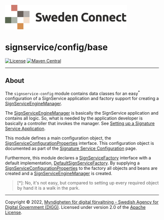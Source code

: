 ![Logo](../../docs/images/sweden-connect.png)


# signservice/config/base

[![License](https://img.shields.io/badge/License-Apache%202.0-blue.svg)](https://opensource.org/licenses/Apache-2.0) [![Maven Central](https://maven-badges.herokuapp.com/maven-central/se.swedenconnect.signservice/signservice-config/badge.svg)](https://maven-badges.herokuapp.com/maven-central/se.swedenconnect.signservice/signservice-config)

-----

## About

The `signservice-config` module contains data classes for an easy<sup>*</sup> configuration of a SignService application
and factory support for creating a [SignServiceEngineManager](https://github.com/swedenconnect/signservice/blob/main/core/src/main/java/se/swedenconnect/signservice/engine/SignServiceEngineManager.java).

The [SignServiceEngineManager](https://github.com/swedenconnect/signservice/blob/main/core/src/main/java/se/swedenconnect/signservice/engine/SignServiceEngineManager.java) is basically the SignService application and 
contains all logic. So, what is needed by the application developer is basically a controller that invokes
the manager. See [Setting up a Signature Service Application](https://docs.swedenconnect.se/signservice/application.html).

This module defines a main configuration object, the [SignServiceConfigurationProperties](https://github.com/swedenconnect/signservice/blob/main/config/base/src/main/java/se/swedenconnect/signservice/config/SignServiceConfigurationProperties.java) interface. This configuration object is documented as part of the [Signature Service Configuration](https://docs.swedenconnect.se/signservice/configuration.html) page.

Furthermore, this module declares a [SignServiceFactory](https://github.com/swedenconnect/signservice/blob/main/config/base/src/main/java/se/swedenconnect/signservice/config/SignServiceFactory.java) interface with a default implementation, [DefaultSignServiceFactory](https://github.com/swedenconnect/signservice/blob/main/config/base/src/main/java/se/swedenconnect/signservice/config/DefaultSignServiceFactory.java). By supplying a [SignServiceConfigurationProperties](https://github.com/swedenconnect/signservice/blob/main/config/base/src/main/java/se/swedenconnect/signservice/config/SignServiceConfigurationProperties.java) to the factory all objects and beans are created and a [SignServiceEngineManager](https://github.com/swedenconnect/signservice/blob/main/core/src/main/java/se/swedenconnect/signservice/engine/SignServiceEngineManager.java) is created.


> \[\*\]: No, it's not easy, but compared to setting up every required object by hand it is a walk in the park.


-----

Copyright &copy; 2022, [Myndigheten för digital förvaltning - Swedish Agency for Digital Government (DIGG)](http://www.digg.se). Licensed under version 2.0 of the [Apache License](http://www.apache.org/licenses/LICENSE-2.0).

